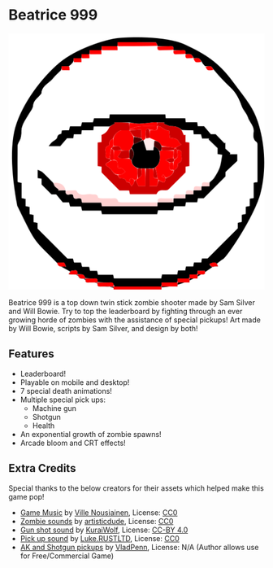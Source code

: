 # Beatrice 999

![Beatrice 999 logo (a pixelated eye)](./icon.svg)

Beatrice 999 is a top down twin stick zombie shooter made by Sam Silver and Will Bowie. Try to top the leaderboard by fighting through an ever growing horde of zombies with the assistance of special pickups! Art made by Will Bowie, scripts by Sam Silver, and design by both!

## Features

- Leaderboard!
- Playable on mobile and desktop!
- 7 special death animations!
- Multiple special pick ups:
    - Machine gun
    - Shotgun
    - Health
- An exponential growth of zombie spawns!
- Arcade bloom and CRT effects!

## Extra Credits

Special thanks to the below creators for their assets which helped make this game pop!
- [Game Music](https://opengameart.org/content/fast-fight-battle-music) by [Ville Nousiainen](https://soundcloud.com/mutkanto), License: [CC0](https://creativecommons.org/publicdomain/zero/1.0/)
- [Zombie sounds](https://opengameart.org/content/zombies-sound-pack) by [artisticdude](https://opengameart.org/users/artisticdude), License: [CC0](https://creativecommons.org/publicdomain/zero/1.0/)
- [Gun shot sound](https://opengameart.org/content/light-machine-gun) by [KuraiWolf](https://opengameart.org/users/kuraiwolf), License: [CC-BY 4.0](https://creativecommons.org/licenses/by/4.0/)
- [Pick up sound](https://opengameart.org/content/10-8bit-coin-sounds) by [Luke.RUSTLTD](https://opengameart.org/users/lukerustltd), License: [CC0](https://creativecommons.org/publicdomain/zero/1.0/)
- [AK and Shotgun pickups](https://vladpenn.itch.io/weapon) by [VladPenn](https://vladpenn.itch.io), License: N/A (Author allows use for Free/Commercial Game)
